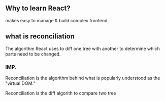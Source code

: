 ## Why to learn React?
makes easy to manage & build complex frontend 

##  what is reconciliation
The algorithm React uses to diff one tree with another to determine which parts need to be changed.

### IMP.
Reconciliation is the algorithm behind what is popularly understood as the "virtual DOM."

Reconciliation is the diff algorith to compare two tree